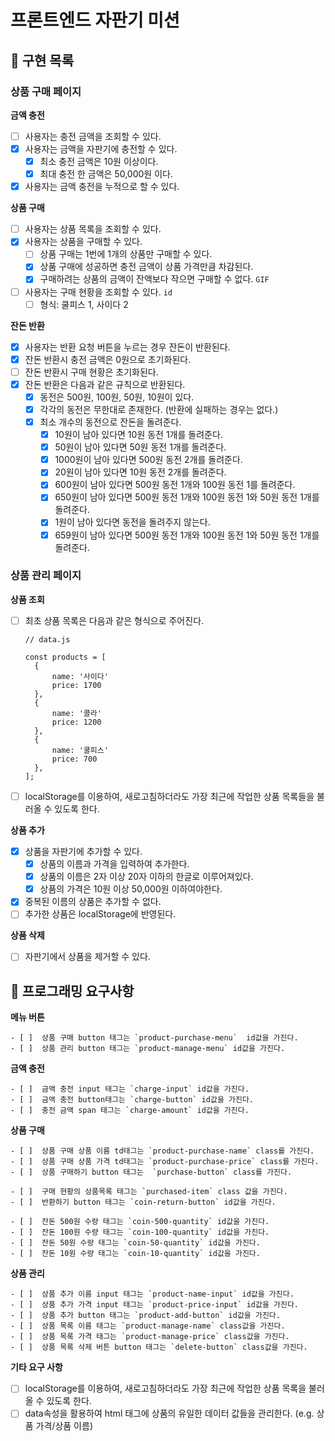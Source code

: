 # 프론트엔드 자판기 미션

## 📌 구현 목록

### **상품 구매 페이지**

**금액 충전**

- [ ] 사용자는 충전 금액을 조회할 수 있다.
- [x] 사용자는 금액을 자판기에 충전할 수 있다.
  - [x] 최소 충전 금액은 10원 이상이다.
  - [x] 최대 충전 한 금액은 50,000원 이다.
- [x] 사용자는 금액 충전을 누적으로 할 수 있다.

**상품 구매**

- [ ] 사용자는 상품 목록을 조회할 수 있다.
- [x] 사용자는 상품을 구매할 수 있다.
  - [ ] 상품 구매는 1번에 1개의 상품만 구매할 수 있다.
  - [x] 상품 구매에 성공하면 충전 금액이 상품 가격만큼 차감된다.
  - [x] 구매하려는 상품의 금액이 잔액보다 작으면 구매할 수 없다. `GIF`
- [ ] 사용자는 구매 현황을 조회할 수 있다. `id`
  - [ ] 형식: 쿨피스 1, 사이다 2

**잔돈 반환**

- [x] 사용자는 반환 요청 버튼을 누르는 경우 잔돈이 반환된다.
- [x] 잔돈 반환시 충전 금액은 0원으로 초기화된다.
- [ ] 잔돈 반환시 구매 현황은 초기화된다.
- [x] 잔돈 반환은 다음과 같은 규칙으로 반환된다.
  - [x] 동전은 500원, 100원, 50원, 10원이 있다.
  - [x] 각각의 동전은 무한대로 존재한다. (반환에 실패하는 경우는 없다.)
  - [x] 최소 개수의 동전으로 잔돈을 돌려준다.
    - [x] 10원이 남아 있다면 10원 동전 1개를 돌려준다.
    - [x] 50원이 남아 있다면 50원 동전 1개를 돌려준다.
    - [x] 1000원이 남아 있다면 500원 동전 2개를 돌려준다.
    - [x] 20원이 남아 있다면 10원 동전 2개를 돌려준다.
    - [x] 600원이 남아 있다면 500원 동전 1개와 100원 동전 1를 돌려준다.
    - [x] 650원이 남아 있다면 500원 동전 1개와 100원 동전 1와 50원 동전 1개를 돌려준다.
    - [x] 1원이 남아 있다면 동전을 돌려주지 않는다.
    - [x] 659원이 남아 있다면 500원 동전 1개와 100원 동전 1와 50원 동전 1개를 돌려준다.

### **상품 관리 페이지**

**상품 조회**

- [ ] 최초 상품 목록은 다음과 같은 형식으로 주어진다.

  ```tsx
  // data.js

  const products = [
  	{
  		name: '사이다'
  		price: 1700
  	},
  	{
  		name: '콜라'
  		price: 1200
  	},
  	{
  		name: '쿨피스'
  		price: 700
  	},
  ];
  ```

- [ ] localStorage를 이용하여, 새로고침하더라도 가장 최근에 작업한 상품 목록들을 불러올 수 있도록 한다.

**상품 추가**

- [x] 상품을 자판기에 추가할 수 있다.
  - [x] 상품의 이름과 가격을 입력하여 추가한다.
  - [x] 상품의 이름은 2자 이상 20자 이하의 한글로 이루어져있다.
  - [x] 상품의 가격은 10원 이상 50,000원 이하여야한다.
- [x] 중복된 이름의 상품은 추가할 수 없다.
- [ ] 추가한 상품은 localStorage에 반영된다.

**상품 삭제**

- [ ] 자판기에서 상품을 제거할 수 있다.

## 📌 프로그래밍 요구사항

**메뉴 버튼**

    - [ ]  상품 구매 button 태그는 `product-purchase-menu`  id값을 가진다.
    - [ ]  상품 관리 button 태그는 `product-manage-menu` id값을 가진다.

**금액 충전**

    - [ ]  금액 충전 input 태그는 `charge-input` id값을 가진다.
    - [ ]  금액 충전 button태그는 `charge-button` id값을 가진다.
    - [ ]  충전 금액 span 태그는 `charge-amount` id값을 가진다.

**상품 구매**

    - [ ]  상품 구매 상품 이름 td태그는 `product-purchase-name` class를 가진다.
    - [ ]  상품 구매 상품 가격 td태그는 `product-purchase-price` class를 가진다.
    - [ ]  상품 구매하기 button 태그는  `purchase-button` class를 가진다.

    - [ ]  구매 현황의 상품목록 태그는 `purchased-item` class 값을 가진다.
    - [ ]  반환하기 button 태그는 `coin-return-button` id값을 가진다.

    - [ ]  잔돈 500원 수량 태그는 `coin-500-quantity` id값을 가진다.
    - [ ]  잔돈 100원 수량 태그는 `coin-100-quantity` id값을 가진다.
    - [ ]  잔돈 50원 수량 태그는 `coin-50-quantity` id값을 가진다.
    - [ ]  잔돈 10원 수량 태그는 `coin-10-quantity` id값을 가진다.

**상품 관리**

    - [ ]  상품 추가 이름 input 태그는 `product-name-input` id값을 가진다.
    - [ ]  상품 추가 가격 input 태그는 `product-price-input` id값을 가진다.
    - [ ]  상품 추가 button 태그는 `product-add-button` id값을 가진다.
    - [ ]  상품 목록 이름 태그는 `product-manage-name` class값을 가진다.
    - [ ]  상품 목록 가격 태그는 `product-manage-price` class값을 가진다.
    - [ ]  상품 목록 삭제 버튼 button 태그는 `delete-button` class값을 가진다.

**기타 요구 사항**

- [ ] localStorage를 이용하여, 새로고침하더라도 가장 최근에 작업한 상품 목록을 불러올 수 있도록 한다.
- [ ] data속성을 활용하여 html 태그에 상품의 유일한 데이터 값들을 관리한다. (e.g. 상품 가격/상품 이름)
